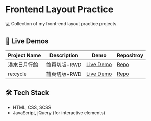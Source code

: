 # Frontend Layout Practice
💻 Collection of my front-end layout practice projects.

## 🚀 Live Demos
| Project Name | Description | Demo | Repositroy | 
|-------------|------------|------|------|
| 漢來日月行館 | 首頁切版+RWD | [Live Demo](https://grand-hilai.vercel.app/) | [Repo](https://github.com/krank0000/grand-hilai) |
| re:cycle | 首頁切版+RWD | [Live Demo](https://recycle-leathercraft.vercel.app/) | [Repo](https://github.com/krank0000/recycle-leathercraft) |

## 🛠 Tech Stack
- HTML, CSS, SCSS
- JavaScript, jQuery (for interactive elements)

